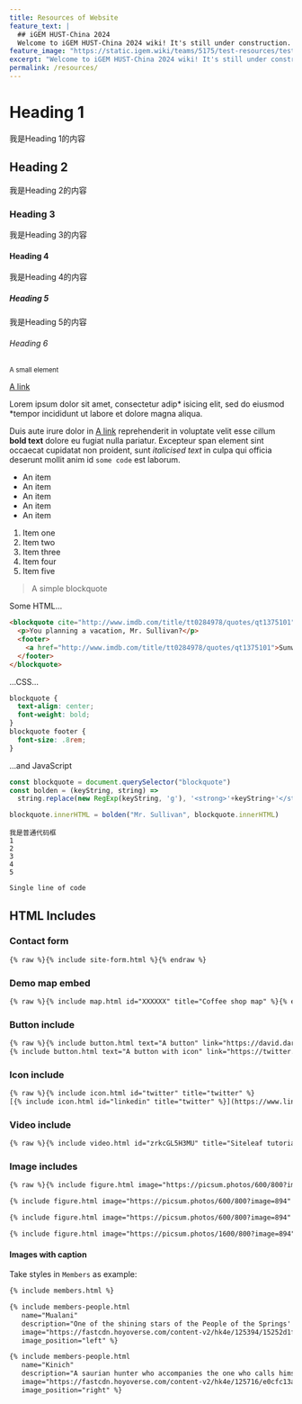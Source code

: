 ```yaml
---
title: Resources of Website
feature_text: |
  ## iGEM HUST-China 2024
  Welcome to iGEM HUST-China 2024 wiki! It's still under construction. Please stay tuned for more information.
feature_image: "https://static.igem.wiki/teams/5175/test-resources/test-image-1300x400.jpg"
excerpt: "Welcome to iGEM HUST-China 2024 wiki! It's still under construction. Please stay tuned for more information."
permalink: /resources/
---
```


# Heading 1
我是Heading 1的内容
## Heading 2
我是Heading 2的内容
### Heading 3
我是Heading 3的内容
#### Heading 4
我是Heading 4的内容
##### Heading 5
我是Heading 5的内容
###### Heading 6

<small>A small element</small>

[A link](https://david.darn.es "A link")

Lorem ipsum dolor sit amet, consectetur adip* isicing elit, sed do eiusmod *tempor incididunt ut labore et dolore magna aliqua.

Duis aute irure dolor in [A link](https://david.darn.es "A link") reprehenderit in voluptate velit esse cillum **bold text** dolore eu fugiat nulla pariatur. Excepteur span element sint occaecat cupidatat non proident, sunt _italicised text_ in culpa qui officia deserunt mollit anim id `some code` est laborum.

* An item
* An item
* An item
* An item
* An item

1. Item one
2. Item two
3. Item three
4. Item four
5. Item five

> A simple blockquote

Some HTML...

``` html
<blockquote cite="http://www.imdb.com/title/tt0284978/quotes/qt1375101">
  <p>You planning a vacation, Mr. Sullivan?</p>
  <footer>
    <a href="http://www.imdb.com/title/tt0284978/quotes/qt1375101">Sunways Security Guard</a>
  </footer>
</blockquote>
```

...CSS...

``` css
blockquote {
  text-align: center;
  font-weight: bold;
}
blockquote footer {
  font-size: .8rem;
}
```

...and JavaScript

``` js
const blockquote = document.querySelector("blockquote")
const bolden = (keyString, string) =>
  string.replace(new RegExp(keyString, 'g'), '<strong>'+keyString+'</strong>')

blockquote.innerHTML = bolden("Mr. Sullivan", blockquote.innerHTML)
```

```
我是普通代码框
1
2
3
4
5
```

`Single line of code`

## HTML Includes

### Contact form

``` html
{% raw %}{% include site-form.html %}{% endraw %}
```

### Demo map embed

``` html
{% raw %}{% include map.html id="XXXXXX" title="Coffee shop map" %}{% endraw %}
```

### Button include


<!-- {% include button.html text="A button" link="https://david.darn.es" %}

{% include button.html text="A button with icon" link="https://twitter.com/daviddarnes" icon="twitter" %} -->

``` html
{% raw %}{% include button.html text="A button" link="https://david.darn.es" %}
{% include button.html text="A button with icon" link="https://twitter.com/daviddarnes" icon="twitter" %}{% endraw %}
```

### Icon include

``` html
{% raw %}{% include icon.html id="twitter" title="twitter" %}
[{% include icon.html id="linkedin" title="twitter" %}](https://www.linkedin.com/in/daviddarnes){% endraw %}
```

### Video include

``` html
{% raw %}{% include video.html id="zrkcGL5H3MU" title="Siteleaf tutorial video" %}{% endraw %}
```


### Image includes


``` html
{% raw %}{% include figure.html image="https://picsum.photos/600/800?image=894" caption="Image with caption" width="300" height="800" %}

{% include figure.html image="https://picsum.photos/600/800?image=894" caption="Right aligned image" position="right" width="300" height="800" %}

{% include figure.html image="https://picsum.photos/600/800?image=894" caption="Left aligned image" position="left" width="300" height="800" %}

{% include figure.html image="https://picsum.photos/1600/800?image=894" alt="Image with just alt text" %}{% endraw %}
```

#### Images with caption

Take styles in `Members` as example:

``` html
{% include members.html %}

{% include members-people.html 
   name="Mualani" 
   description="One of the shining stars of the People of the Springs' new generation of young quides. If you've come to Natlan for sightseeing, there's no better companion you could choose." 
   image="https://fastcdn.hoyoverse.com/content-v2/hk4e/125394/15252d1fb7f5cb3b5f6441f507abfefd_638784673605744288.png" 
   image_position="left" %}

{% include members-people.html 
   name="Kinich" 
   description="A saurian hunter who accompanies the one who calls himself "Dragonlord." He often accepts commissions that no one else wants, and is equally skilled at appraising the price." 
   image="https://fastcdn.hoyoverse.com/content-v2/hk4e/125716/e0cfc13a904c1fc542924ae1e4d61da5_7486504169372511290.png" 
   image_position="right" %}
```